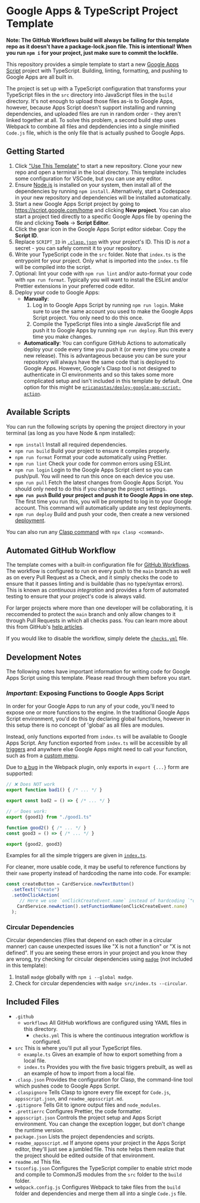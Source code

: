 # Google Apps & TypeScript Project Template

**Note: The GitHub Workflows build will always be failing for this template repo as it doesn't have
a package-lock.json file. This is intentional! When you run `npm i` for your project, just make sure
to commit the lockfile.**

This repository provides a simple template to start a new
[Google Apps Script](https://developers.google.com/apps-script) project with TypeScript. Building,
linting, formatting, and pushing to Google Apps are all built in.

The project is set up with a TypeScript configuration that transforms your TypeScript files in the
`src` directory into JavaScript files in the `build` directory. It's not enough to upload those
files as-is to Google Apps, however, because Apps Script doesn't support installing and running
dependencies, and uploaded files are run in random order - they aren't linked together at all. To
solve this problem, a second build step uses Webpack to combine all files and depdendencies into a
single minified `Code.js` file, which is the only file that is actually pushed to Google Apps.

## Getting Started

1. Click ["Use This Template"](https://github.com/iansan5653/gas-ts-template/generate) to start a
   new repository. Clone your new repo and open a terminal in the local directory. This template
   includes some configuration for VSCode, but you can use any editor.
2. Ensure [Node.js](https://nodejs.org/en/) is installed on your system, then install all of the
   dependencies by running `npm install`. Alternatively, start a Codespace in your new repository
   and dependencies will be installed automatically.
3. Start a new Google Apps Script project by going to https://script.google.com/home and clicking
   **New project**. You can also start a project tied directly to a specific Google Apps file by
   opening the file and clicking **Tools** -> **Script Editor**.
4. Click the gear icon in the Google Apps Script editor sidebar. Copy the **Script ID**.
5. Replace `SCRIPT_ID` in [`.clasp.json`](./.clasp.json) with your project's ID. This ID is _not_ a
   secret - you can safely commit it to your repository.
6. Write your TypeScript code in the `src` folder. Note that `index.ts` is the entrypoint for your
   project. Only what is imported into the `index.ts` file will be compiled into the script.
7. Optional: lint your code with `npm run lint` and/or auto-format your code with `npm run format`.
   Typically you will want to install the ESLint and/or Prettier extensions in your preferred code
   editor.
8. Deploy your code to Google Apps:
   - **Manually**:
     1. Log in to Google Apps Script by running `npm run login`. Make sure to use the same account
        you used to make the Google Apps Script project. You only need to do this once.
     2. Compile the TypeScript files into a single JavaScript file and push it to Google Apps by
        running `npm run deploy`. Run this every time you make changes.
   - **Automatically**: You can configure GitHub Actions to automatically deploy your code every
     time you push it (or every time you create a new release). This is advantageous because you can
     be sure your repository will always have the same code that is deployed to Google Apps.
     However, Google's Clasp tool is not designed to authenticate in CI environments and so this
     takes some more complicated setup and isn't included in this template by default. One option
     for this might be
     [`ericanastas/deploy-google-app-script-action`](https://github.com/ericanastas/deploy-google-app-script-action).

## Available Scripts

You can run the following scripts by opening the project directory in your terminal (as long as you
have Node & npm installed):

- `npm install` Install all required dependencies.
- `npm run build` Build your project to ensure it compiles properly.
- `npm run format` Format your code automatically using Prettier.
- `npm run lint` Check your code for common errors using ESLint.
- `npm run login` Login to the Google Apps Script client so you can push/pull. You will need to run
  this once on each device you use.
- `npm run pull` Fetch the latest changes from Google Apps Script. You should only need to do this
  if you change the project settings.
- **`npm run push` Build your project and push it to Google Apps in one step.** The first time you
  run this, you will be prompted to log in to your Google account. This command will automatically
  update any test deployments.
- `npm run deploy` Build and push your code, then create a new versioned
  [deployment](https://developers.google.com/apps-script/concepts/deployments).

You can also run any [Clasp command](https://developers.google.com/apps-script/guides/clasp) with
`npx clasp <command>`.

## Automated GitHub Workflow

The template comes with a built-in configuration file for
[GitHub Workflows](https://help.github.com/en/actions/configuring-and-managing-workflows). The
workflow is configured to run on every push to the `main` branch as well as on every Pull Request as
a Check, and it simply checks the code to ensure that it passes linting and is buildable (has no
type/syntax errors). This is known as _continuous integration_ and provides a form of automated
testing to ensure that your project's code is always valid.

For larger projects where more than one developer will be collaborating, it is reccomended to
protect the `main` branch and only allow changes to it through Pull Requests in which all checks
pass. You can learn more about this from GitHub's
[help articles](https://help.github.com/en/github/administering-a-repository/about-protected-branches).

If you would like to disable the workflow, simply delete the
[`checks.yml`](./.github/workflows/checks.yml) file.

## Development Notes

The following notes have important information for writing code for Google Apps Script using this
template. Please read through them before you start.

### **_Important_**: Exposing Functions to Google Apps Script

In order for your Google Apps to run any of your code, you'll need to expose one or more functions
to the engine. In the traditional Google Apps Script environment, you'd do this by declaring global
functions, however in this setup there is no concept of 'global' as all files are modules.

Instead, only functions exported from `index.ts` will be available to Google Apps Script.
Any function exported from `index.ts` will be accessible by all
[triggers](https://developers.google.com/apps-script/guides/triggers) and anywhere else Google Apps
might need to call your function, such as from a
[custom menu](https://developers.google.com/apps-script/guides/menus).

Due to [a bug](https://github.com/iansan5653/gas-ts-template/issues/2) in the Webpack plugin, only exports in `export {...}` form are supported:

```ts
// ❌ Does NOT work
export function bad1() { /* ... */ }

export const bad2 = () => { /* ... */ }

// ✅ Does work:
export {good1} from "./good1.ts"

function good2() { /* ... */ }
const good3 = () => { /* ... */ }

export {good2, good3}
```

Examples for all the simple triggers are given in
[`index.ts`](./src/index.ts).

For cleaner, more usable code, it may be useful to reference functions by their `name` property instead of hardcoding the name into code.
For example:

```ts
const createButton = CardService.newTextButton()
  .setText("Create")
  .setOnClickAction(
     // Here we use `onClickCreateEvent.name` instead of hardcoding `"onClickCreateEvent"`
    CardService.newAction().setFunctionName(onClickCreateEvent.name)
  );
```

### Circular Dependencies

Circular dependencies (files that depend on each other in a circular manner) can cause unexpected
issues like "X is not a function" or "X is not defined". If you are seeing these errors in your
project and you know they are wrong, try checking for circular dependencies using
[`madge`](https://github.com/pahen/madge) (not included in this template):

1. Install `madge` globally with `npm i --global madge`.
2. Check for circular dependencies with `madge src/index.ts --circular`.

## Included Files

- `.github`
  - `workflows` All GitHub workflows are configured using YAML files in this directory.
    - `checks.yml` This is where the continuous integration workflow is configured.
- `src` This is where you'll put all your TypeScript files.
  - `example.ts` Gives an example of how to export something from a local file.
  - `index.ts` Provides you with the five basic triggers prebuilt, as well as an example of how to
    import from a local file.
- `.clasp.json` Provides the configuration for Clasp, the command-line tool which pushes code to
  Google Apps Script.
- `.claspignore` Tells Clasp to ignore every file except for `Code.js`, `appsscript.json`, and
  `readme_appsscript.md`.
- `.gitignore` Tells Git to ignore output files and `node_modules`.
- `.prettierrc` Configures Prettier, the code formatter.
- `appsscript.json` Controls the project setup and Apps Script environment. You can change the
  exception logger, but don't change the runtime version.
- `package.json` Lists the project dependencies and scripts.
- `readme_appsscript.md` If anyone opens your project in the Apps Script editor, they'll just see a
  jumbled file. This note helps them realize that the project should be edited outside of that
  environment.
- `readme.md` This file.
- `tsconfig.json` Configures the TypeScript compiler to enable strict mode and compile to CommonJS
  modules from the `src` folder to the `build` folder.
- `webpack.config.js` Configures Webpack to take files from the `build` folder and dependencies and
  merge them all into a single `Code.js` file.

